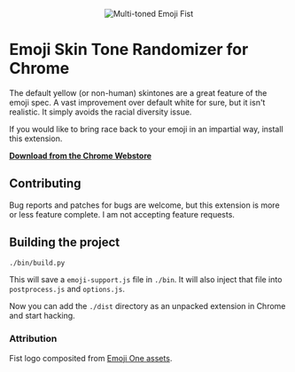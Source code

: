 <p align="center"><img src="https://raw.githubusercontent.com/DingoEatingFuzz/chrome-emoji-skintone-randomizer/master/images/icon/icon-256.png" title="Multi-toned Emoji Fist"/></p>

# Emoji Skin Tone Randomizer for Chrome

The default yellow (or non-human) skintones are a great feature of the emoji spec. A vast improvement over default white for sure, but it isn't realistic. It simply avoids the racial diversity issue.

If you would like to bring race back to your emoji in an impartial way, install this extension.

**[Download from the Chrome Webstore](https://chrome.google.com/webstore/detail/emoji-skintone-randomizer/ohhjagdgpnjmffkbdmgocehijcppnicj)**

## Contributing

Bug reports and patches for bugs are welcome, but this extension is more or less feature complete. I am not accepting feature requests.

## Building the project

```sh
./bin/build.py
```

This will save a `emoji-support.js` file in `./bin`. It will also inject that file into `postprocess.js` and `options.js`.

Now you can add the `./dist` directory as an unpacked extension in Chrome and start hacking.

### Attribution

Fist logo composited from [Emoji One assets](http://emojione.com/).

